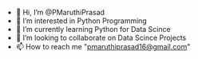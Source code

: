 - 👋 Hi, I’m @PMaruthiPrasad
- 👀 I’m interested in Python Programming 
- 🌱 I’m currently learning Python for Data Scince 
- 💞️ I’m looking to collaborate on Data Scince Projects 
- 📫 How to reach me "pmaruthiprasad16@gmail.com"

<!---
PMaruthiPrasad/PMaruthiPrasad is a ✨ special ✨ repository because its `README.md` (this file) appears on your GitHub profile.
You can click the Preview link to take a look at your changes.
--->
